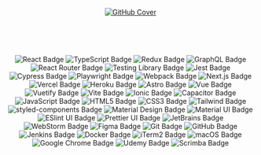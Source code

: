 <p align="center">
<a href="https://www.jakubjirous.cz/" target="_blank">
<img src="https://github-production-user-asset-6210df.s3.amazonaws.com/10185306/257265052-60520590-06a0-4170-b54d-667fb63b2e0e.png" alt="GitHub Cover">
</a>   
</p>

<br />
<br />
<br />

<p align="center">
<img src="https://img.shields.io/badge/React-61DAFB?logo=react&logoColor=000&style=flat" alt="React Badge" />
<img src="https://img.shields.io/badge/TypeScript-3178C6?logo=typescript&logoColor=fff&style=flat" alt="TypeScript Badge" />
<img src="https://img.shields.io/badge/Redux-764ABC?logo=redux&logoColor=fff&style=flat" alt="Redux Badge" />
<img src="https://img.shields.io/badge/GraphQL-E10098?logo=graphql&logoColor=fff&style=flat" alt="GraphQL Badge" />
<img src="https://img.shields.io/badge/React_Router-CA4245?logo=react-router&logoColor=fff&style=flat" alt="React Router Badge" />
<img src="https://img.shields.io/badge/Testing%20Library-E33332?logo=testinglibrary&logoColor=fff&style=flat" alt="Testing Library Badge" />
<img src="https://img.shields.io/badge/Jest-C21325?logo=jest&logoColor=fff&style=flat" alt="Jest Badge" />
<img src="https://img.shields.io/badge/Cypress-17202C?logo=cypress&logoColor=fff&style=flat" alt="Cypress Badge" />
<img src="https://img.shields.io/badge/Playwright-2EAD33?logo=playwright&logoColor=fff&style=flat" alt="Playwright Badge" />
<img src="https://img.shields.io/badge/Webpack-8DD6F9?logo=webpack&logoColor=000&style=flat" alt="Webpack Badge" />
<img src="https://img.shields.io/badge/Next.js-000?logo=nextdotjs&logoColor=fff&style=flat" alt="Next.js Badge" />
<img src="https://img.shields.io/badge/Vercel-000?logo=vercel&logoColor=fff&style=flat" alt="Vercel Badge" />
<img src="https://img.shields.io/badge/Heroku-430098?logo=heroku&logoColor=fff&style=flat" alt="Heroku Badge" />  
<img src="https://img.shields.io/badge/Heroku-430098?logo=heroku&logoColor=fff&style=flat" alt="Astro Badge" />
<img src="https://img.shields.io/badge/Vue-%2335495e.svg?logo=vuedotjs&logoColor=%234FC08D&style=flat" alt="Vue Badge" />
<img src="https://img.shields.io/badge/Vuetify-1867C0?logo=vuetify&logoColor=AEDDFF&style=flat" alt="Vuetify Badge" />
<img src="https://img.shields.io/badge/Vite-%23646CFF.svg?logo=vite&logoColor=white" alt="Vite Badge" />
<img src="https://img.shields.io/badge/Ionic-3880FF?logo=ionic&logoColor=fff&style=flat" alt="Ionic Badge" />
<img src="https://img.shields.io/badge/Capacitor-119EFF?logo=Capacitor&logoColor=fff&style=flat" alt="Capacitor Badge" />
<img src="https://img.shields.io/badge/JavaScript-F7DF1E?logo=javascript&logoColor=000&style=flat" alt="JavaScript Badge" />
<img src="https://img.shields.io/badge/HTML5-E34F26?logo=html5&logoColor=fff&style=flat" alt="HTML5 Badge" />
<img src="https://img.shields.io/badge/CSS3-1572B6?logo=css3&logoColor=fff&style=flat" alt="CSS3 Badge" />
<img src="https://img.shields.io/badge/TailwindCSS-%2338B2AC.svg?logo=tailwind-css&logoColor=white&style=flat" alt="Tailwind Badge" />  
<img src="https://img.shields.io/badge/styled--components-DB7093?logo=styledcomponents&logoColor=fff&style=flat" alt="styled-components Badge" />
<img src="https://img.shields.io/badge/Material%20Design-757575?logo=materialdesign&logoColor=fff&style=flat" alt="Material Design Badge" />
<img src="https://img.shields.io/badge/Material--UI-0081CB?logo=material-ui&logoColor=fff&style=flat" alt="Material UI Badge" />
<img src="https://img.shields.io/badge/ESlint-3A33D1?logo=eslint&logoColor=fff&style=flat" alt="ESlint UI Badge" />  
<img src="https://img.shields.io/badge/Prettier-1A2C34?logo=prettier&logoColor=fff&style=flat" alt="Prettier UI Badge" />  
<img src="https://img.shields.io/badge/JetBrains-000?logo=jetbrains&logoColor=fff&style=flat" alt="JetBrains Badge" />
<img src="https://img.shields.io/badge/WebStorm-000?logo=webstorm&logoColor=fff&style=flat" alt="WebStorm Badge" />
<img src="https://img.shields.io/badge/Figma-F24E1E?logo=figma&logoColor=fff&style=flat" alt="Figma Badge" />
<img src="https://img.shields.io/badge/Git-F05032?logo=git&logoColor=fff&style=flat" alt="Git Badge" />
<img src="https://img.shields.io/badge/GitHub-181717?logo=github&logoColor=fff&style=flat" alt="GitHub Badge" />
<img src="https://img.shields.io/badge/Jenkins-D24939?logo=jenkins&logoColor=fff&style=flat" alt="Jenkins Badge" />
<img src="https://img.shields.io/badge/Docker-2496ED?logo=docker&logoColor=fff&style=flat" alt="Docker Badge" />
<img src="https://img.shields.io/badge/iTerm2-000000?logo=iterm2&logoColor=fff&style=flat" alt="iTerm2 Badge" />  
<img src="https://img.shields.io/badge/macOS-000?logo=macos&logoColor=fff&style=flat" alt="macOS Badge" />
<img src="https://img.shields.io/badge/Google_Chrome-4285F4?logo=Google-chrome&logoColor=fff&style=flat" alt="Google Chrome Badge" />  
<img src="https://img.shields.io/badge/Udemy-EC5252?logo=Udemy&logoColor=fff&style=flat" alt="Udemy Badge" />
<img src="https://img.shields.io/badge/Scrimba-2B283A?logo=scrimba&logoColor=fff&style=flat" alt="Scrimba Badge" />

</p>
